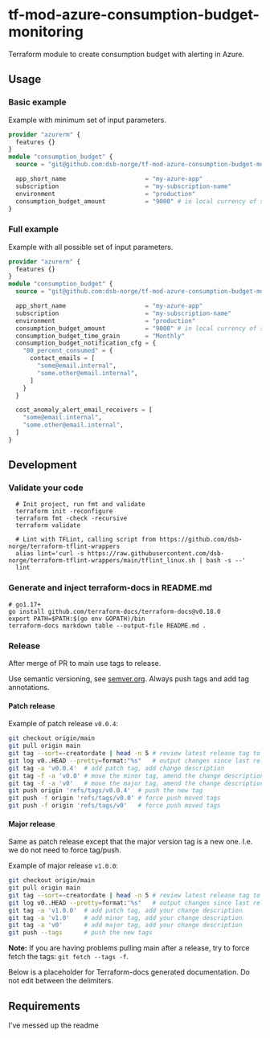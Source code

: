 # tf-mod-azure-consumption-budget-monitoring

Terraform module to create consumption budget with alerting in Azure.

## Usage

### Basic example

Example with minimum set of input parameters.

```terraform
provider "azurerm" {
  features {}
}
module "consumption_budget" {
  source = "git@github.com:dsb-norge/tf-mod-azure-consumption-budget-monitoring.git?ref=v0"

  app_short_name                      = "my-azure-app"
  subscription                        = "my-subscription-name"
  environment                         = "production"
  consumption_budget_amount           = "9000" # in local currency of subscription location
}
```

### Full example

Example with all possible set of input parameters.

```terraform
provider "azurerm" {
  features {}
}
module "consumption_budget" {
  source = "git@github.com:dsb-norge/tf-mod-azure-consumption-budget-monitoring.git?ref=v0"

  app_short_name                      = "my-azure-app"
  subscription                        = "my-subscription-name"
  environment                         = "production"
  consumption_budget_amount           = "9000" # in local currency of subscription location
  consumption_budget_time_grain       = "Monthly"
  consumption_budget_notification_cfg = {
    "80_percent_consumed" = {
      contact_emails = [
        "some@email.internal",
        "some.other@email.internal",
      ]
    }
  }

  cost_anomaly_alert_email_receivers = [
    "some@email.internal",
    "some.other@email.internal",
  ]
}
```

## Development

### Validate your code

```shell
  # Init project, run fmt and validate
  terraform init -reconfigure
  terraform fmt -check -recursive
  terraform validate

  # Lint with TFLint, calling script from https://github.com/dsb-norge/terraform-tflint-wrappers
  alias lint='curl -s https://raw.githubusercontent.com/dsb-norge/terraform-tflint-wrappers/main/tflint_linux.sh | bash -s --'
  lint

```

### Generate and inject terraform-docs in README.md

```shell
# go1.17+
go install github.com/terraform-docs/terraform-docs@v0.18.0
export PATH=$PATH:$(go env GOPATH)/bin
terraform-docs markdown table --output-file README.md .
```

### Release

After merge of PR to main use tags to release.

Use semantic versioning, see [semver.org](https://semver.org/). Always push tags and add tag annotations.

#### Patch release

Example of patch release `v0.0.4`:

```bash
git checkout origin/main
git pull origin main
git tag --sort=-creatordate | head -n 5 # review latest release tag to determine which is the next one
git log v0..HEAD --pretty=format:"%s"   # output changes since last release
git tag -a 'v0.0.4'  # add patch tag, add change description
git tag -f -a 'v0.0' # move the minor tag, amend the change description
git tag -f -a 'v0'   # move the major tag, amend the change description
git push origin 'refs/tags/v0.0.4'  # push the new tag
git push -f origin 'refs/tags/v0.0' # force push moved tags
git push -f origin 'refs/tags/v0'   # force push moved tags
```

#### Major release

Same as patch release except that the major version tag is a new one. I.e. we do not need to force tag/push.

Example of major release `v1.0.0`:

```bash
git checkout origin/main
git pull origin main
git tag --sort=-creatordate | head -n 5 # review latest release tag to determine which is the next one
git log v0..HEAD --pretty=format:"%s"   # output changes since last release
git tag -a 'v1.0.0'  # add patch tag, add your change description
git tag -a 'v1.0'    # add minor tag, add your change description
git tag -a 'v0'      # add major tag, add your change description
git push --tags      # push the new tags
```

**Note:** If you are having problems pulling main after a release, try to force fetch the tags: `git fetch --tags -f`.

Below is a placeholder for Terraform-docs generated documentation. Do not edit between the delimiters.<!-- BEGIN_TF_DOCS -->
## Requirements

I've messed up the readme